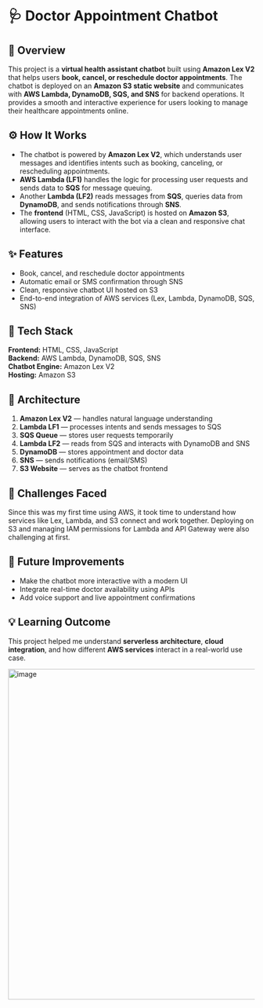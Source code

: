 # 🩺 Doctor Appointment Chatbot

## 🧠 Overview
This project is a **virtual health assistant chatbot** built using **Amazon Lex V2** that helps users **book, cancel, or reschedule doctor appointments**. The chatbot is deployed on an **Amazon S3 static website** and communicates with **AWS Lambda, DynamoDB, SQS, and SNS** for backend operations. It provides a smooth and interactive experience for users looking to manage their healthcare appointments online.

## ⚙️ How It Works
- The chatbot is powered by **Amazon Lex V2**, which understands user messages and identifies intents such as booking, canceling, or rescheduling appointments.  
- **AWS Lambda (LF1)** handles the logic for processing user requests and sends data to **SQS** for message queuing.  
- Another **Lambda (LF2)** reads messages from **SQS**, queries data from **DynamoDB**, and sends notifications through **SNS**.  
- The **frontend** (HTML, CSS, JavaScript) is hosted on **Amazon S3**, allowing users to interact with the bot via a clean and responsive chat interface.

## ✨ Features
- Book, cancel, and reschedule doctor appointments  
- Automatic email or SMS confirmation through SNS  
- Clean, responsive chatbot UI hosted on S3  
- End-to-end integration of AWS services (Lex, Lambda, DynamoDB, SQS, SNS)

## 🚀 Tech Stack
**Frontend:** HTML, CSS, JavaScript  
**Backend:** AWS Lambda, DynamoDB, SQS, SNS  
**Chatbot Engine:** Amazon Lex V2  
**Hosting:** Amazon S3  

## 🧩 Architecture
1. **Amazon Lex V2** — handles natural language understanding  
2. **Lambda LF1** — processes intents and sends messages to SQS  
3. **SQS Queue** — stores user requests temporarily  
4. **Lambda LF2** — reads from SQS and interacts with DynamoDB and SNS  
5. **DynamoDB** — stores appointment and doctor data  
6. **SNS** — sends notifications (email/SMS)  
7. **S3 Website** — serves as the chatbot frontend  

## 🧱 Challenges Faced
Since this was my first time using AWS, it took time to understand how services like Lex, Lambda, and S3 connect and work together. Deploying on S3 and managing IAM permissions for Lambda and API Gateway were also challenging at first.

## 🔧 Future Improvements
- Make the chatbot more interactive with a modern UI  
- Integrate real-time doctor availability using APIs  
- Add voice support and live appointment confirmations  

## 💡 Learning Outcome
This project helped me understand **serverless architecture**, **cloud integration**, and how different **AWS services** interact in a real-world use case.


<img width="641" height="674" alt="image" src="https://github.com/user-attachments/assets/4700efe3-64fe-41b0-adb6-dd24b6e7de7d" />

